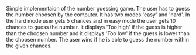 Simple implementaion of the number guessing game.
The user has to guess the number choosen by the computer. It has two modes 'easy' and 'hard'. In the hard mode user gets 5 chances and in easy mode the user gets 10 chances to guess the number. It displays 'Too high' if the guess is higher than the choosen number and it displays 'Too low' if the guess is lower than the choosen number.
The user wins if he is able to guess the number within the given chances.